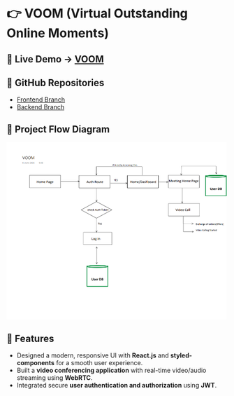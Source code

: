 # 👉 VOOM (Virtual Outstanding Online Moments)

## 🔗 Live Demo → [VOOM](https://voom-6tn6.onrender.com)

## 📂 GitHub Repositories  
- [Frontend Branch](https://github.com/pushpendra-singh123/voom/tree/frontend)  
- [Backend Branch](https://github.com/pushpendra-singh123/voom/tree/backend)  

## 📄 Project Flow Diagram  
![VOOM Project Flow Diagram](https://github.com/pushpendra-singh123/voom/blob/frontend/public/CFD.png)  

## 🚀 Features  
- Designed a modern, responsive UI with **React.js** and **styled-components** for a smooth user experience.  
- Built a **video conferencing application** with real-time video/audio streaming using **WebRTC**.  
- Integrated secure **user authentication and authorization** using **JWT**.  
